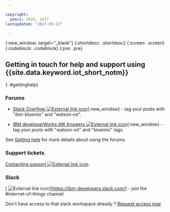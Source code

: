 ```yaml
---

copyright:
  years: 2016, 2017
lastupdated: "2017-03-13"

---
```


{:new_window: target="\_blank"}
{:shortdesc: .shortdesc}
{:screen: .screen}
{:codeblock: .codeblock}
{:pre: .pre}

## Getting in touch for help and support using {{site.data.keyword.iot_short_notm}}
{: #gettinghelp}

### Forums

* [Stack Overflow ![External link icon](../../icons/launch-glyph.svg "External link icon")](http://stackoverflow.com/search?q=watson-iot+ibm-bluemix){:new_window} - tag your posts with "ibm-bluemix" and "watson-iot".
<!--Insert the appropriate dW Answers tag for your service for <service_keyword> in URL below:  -->
* [IBM developerWorks dW Answers ![External link icon](../../icons/launch-glyph.svg "External link icon")](https://developer.ibm.com/answers/topics/watson-iot/?smartspace=bluemix){:new_window} - tag your posts with "watson-iot" and "bluemix" tags.

See [Getting help](https://www.{DomainName}/docs/support/index.html#getting-help) for more details about using the forums.

### Support tickets
[Contacting support ![External link icon](../../icons/launch-glyph.svg "External link icon")](https://www.{DomainName}/docs/support/index.html#contacting-support).

### Slack
[ ![External link icon](../../icons/launch-glyph.svg "External link icon")][https://ibm-developers.slack.com/] - join the #internet-of-things channel.

Don't have access to that slack workspace already ?  [Request access now](https://bxdevs-slack-invite.mybluemix.net/)
